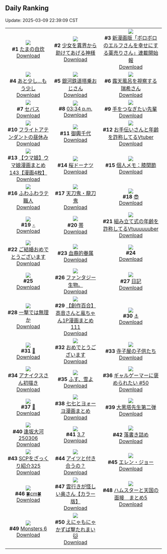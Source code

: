 ## Daily Ranking
Update: 2025-03-09 22:39:09 CST

|      |      |      |
| :----: | :----: | :----: |
| ![](https://i.pixiv.re/c/240x480/img-master/img/2025/03/07/07/30/02/127942600_p0_master1200.jpg)<br>**#1** [たまの自炊](https://www.pixiv.net/artworks/127942600)<br>[Download](https://i.pixiv.re/img-original/img/2025/03/07/07/30/02/127942600_p0.jpg) | ![](https://i.pixiv.re/c/240x480/img-master/img/2025/03/07/14/01/32/127948508_p0_master1200.jpg)<br>**#2** [少女を異界から助けてあげる神様](https://www.pixiv.net/artworks/127948508)<br>[Download](https://i.pixiv.re/img-original/img/2025/03/07/14/01/32/127948508_p0.jpg) | ![](https://i.pixiv.re/c/240x480/img-master/img/2025/03/07/11/05/39/127945501_p0_master1200.jpg)<br>**#3** [新漫画版「ボロボロのエルフさんを幸せにする薬売りさん」連載開始報](https://www.pixiv.net/artworks/127945501)<br>[Download](https://i.pixiv.re/img-original/img/2025/03/07/11/05/39/127945501_p0.jpg) |
| ![](https://i.pixiv.re/c/240x480/img-master/img/2025/03/08/19/57/18/127992927_p0_master1200.jpg)<br>**#4** [あと少し…もう少し](https://www.pixiv.net/artworks/127992927)<br>[Download](https://i.pixiv.re/img-original/img/2025/03/08/19/57/18/127992927_p0.jpg) | ![](https://i.pixiv.re/c/240x480/img-master/img/2025/03/07/01/28/54/127937493_p0_master1200.jpg)<br>**#5** [銀河鉄道搭乗おじさん](https://www.pixiv.net/artworks/127937493)<br>[Download](https://i.pixiv.re/img-original/img/2025/03/07/01/28/54/127937493_p0.jpg) | ![](https://i.pixiv.re/c/240x480/img-master/img/2025/03/08/00/00/16/127966453_p0_master1200.jpg)<br>**#6** [露天風呂を視察する瑞希さん](https://www.pixiv.net/artworks/127966453)<br>[Download](https://i.pixiv.re/img-original/img/2025/03/08/00/00/16/127966453_p0.jpg) |
| ![](https://i.pixiv.re/c/240x480/img-master/img/2025/03/08/00/00/19/127966469_p0_master1200.jpg)<br>**#7** [セバス](https://www.pixiv.net/artworks/127966469)<br>[Download](https://i.pixiv.re/img-original/img/2025/03/08/00/00/19/127966469_p0.jpg) | ![](https://i.pixiv.re/c/240x480/img-master/img/2025/03/08/00/01/49/127966739_p0_master1200.jpg)<br>**#8** [03:34 p.m.](https://www.pixiv.net/artworks/127966739)<br>[Download](https://i.pixiv.re/img-original/img/2025/03/08/00/01/49/127966739_p0.jpg) | ![](https://i.pixiv.re/c/240x480/img-master/img/2025/03/08/00/00/45/127966588_p0_master1200.jpg)<br>**#9** [手をつなぎたい先輩](https://www.pixiv.net/artworks/127966588)<br>[Download](https://i.pixiv.re/img-original/img/2025/03/08/00/00/45/127966588_p0.jpg) |
| ![](https://i.pixiv.re/c/240x480/img-master/img/2025/03/07/21/05/57/127959534_p0_master1200.jpg)<br>**#10** [フライトアテンダントの昼休み](https://www.pixiv.net/artworks/127959534)<br>[Download](https://i.pixiv.re/img-original/img/2025/03/07/21/05/57/127959534_p0.jpg) | ![](https://i.pixiv.re/c/240x480/img-master/img/2025/03/07/18/35/01/127954390_p0_master1200.jpg)<br>**#11** [御輿千代](https://www.pixiv.net/artworks/127954390)<br>[Download](https://i.pixiv.re/img-original/img/2025/03/07/18/35/01/127954390_p0.jpg) | ![](https://i.pixiv.re/c/240x480/img-master/img/2025/03/07/21/03/56/127959468_p0_master1200.jpg)<br>**#12** [お手伝いさんと年齢を詐称してるVtuber](https://www.pixiv.net/artworks/127959468)<br>[Download](https://i.pixiv.re/img-original/img/2025/03/07/21/03/56/127959468_p0.png) |
| ![](https://i.pixiv.re/c/240x480/img-master/img/2025/03/07/00/01/10/127934615_p0_master1200.jpg)<br>**#13** [【ウマ娘】ウマ娘漫画まとめ143【漫画4枚】](https://www.pixiv.net/artworks/127934615)<br>[Download](https://i.pixiv.re/img-original/img/2025/03/07/00/01/10/127934615_p0.jpg) | ![](https://i.pixiv.re/c/240x480/img-master/img/2025/03/08/20/30/01/127994226_p0_master1200.jpg)<br>**#14** [桜ドーナツ](https://www.pixiv.net/artworks/127994226)<br>[Download](https://i.pixiv.re/img-original/img/2025/03/08/20/30/01/127994226_p0.png) | ![](https://i.pixiv.re/c/240x480/img-master/img/2025/03/08/06/00/07/127973875_p0_master1200.jpg)<br>**#15** [個人メモ：膝関節](https://www.pixiv.net/artworks/127973875)<br>[Download](https://i.pixiv.re/img-original/img/2025/03/08/06/00/07/127973875_p0.jpg) |
| ![](https://i.pixiv.re/c/240x480/img-master/img/2025/03/07/20/30/01/127958022_p0_master1200.jpg)<br>**#16** [ふわふわラテ職人](https://www.pixiv.net/artworks/127958022)<br>[Download](https://i.pixiv.re/img-original/img/2025/03/07/20/30/01/127958022_p0.png) | ![](https://i.pixiv.re/c/240x480/img-master/img/2025/03/07/07/02/42/127942243_p0_master1200.jpg)<br>**#17** [天刀鬼・龍刀鬼](https://www.pixiv.net/artworks/127942243)<br>[Download](https://i.pixiv.re/img-original/img/2025/03/07/07/02/42/127942243_p0.jpg) | ![](https://i.pixiv.re/c/240x480/img-master/img/2025/03/07/14/04/20/127948563_p0_master1200.jpg)<br>**#18** [😎](https://www.pixiv.net/artworks/127948563)<br>[Download](https://i.pixiv.re/img-original/img/2025/03/07/14/04/20/127948563_p0.png) |
| ![](https://i.pixiv.re/c/240x480/img-master/img/2025/03/07/00/00/06/127934393_p0_master1200.jpg)<br>**#19** [-](https://www.pixiv.net/artworks/127934393)<br>[Download](https://i.pixiv.re/img-original/img/2025/03/07/00/00/06/127934393_p0.jpg) | ![](https://i.pixiv.re/c/240x480/img-master/img/2025/03/08/10/19/51/127977790_p0_master1200.jpg)<br>**#20** [帯](https://www.pixiv.net/artworks/127977790)<br>[Download](https://i.pixiv.re/img-original/img/2025/03/08/10/19/51/127977790_p0.jpg) | ![](https://i.pixiv.re/c/240x480/img-master/img/2025/03/08/20/57/09/127995204_p0_master1200.jpg)<br>**#21** [組み立て式の年齢を詐称してるVtuuuuuuber](https://www.pixiv.net/artworks/127995204)<br>[Download](https://i.pixiv.re/img-original/img/2025/03/08/20/57/09/127995204_p0.png) |
| ![](https://i.pixiv.re/c/240x480/img-master/img/2025/03/08/00/00/59/127966634_p0_master1200.jpg)<br>**#22** [ご結婚おめでとうございます](https://www.pixiv.net/artworks/127966634)<br>[Download](https://i.pixiv.re/img-original/img/2025/03/08/00/00/59/127966634_p0.png) | ![](https://i.pixiv.re/c/240x480/img-master/img/2025/03/08/13/03/09/127981490_p0_master1200.jpg)<br>**#23** [血裔的眷属](https://www.pixiv.net/artworks/127981490)<br>[Download](https://i.pixiv.re/img-original/img/2025/03/08/13/03/09/127981490_p0.jpg) | ![](https://s.pximg.net/common/images/limit_unviewable_s.png)<br>**#24** [](https://www.pixiv.net/artworks/127934463)<br>[Download](https://s.pximg.net/common/images/limit_unviewable_s.png) |
| ![](https://s.pximg.net/common/images/limit_unviewable_s.png)<br>**#25** [](https://www.pixiv.net/artworks/127993152)<br>[Download](https://s.pximg.net/common/images/limit_unviewable_s.png) | ![](https://i.pixiv.re/c/240x480/img-master/img/2025/03/07/03/18/40/127939556_p0_master1200.jpg)<br>**#26** [ファンタジー生物。](https://www.pixiv.net/artworks/127939556)<br>[Download](https://i.pixiv.re/img-original/img/2025/03/07/03/18/40/127939556_p0.jpg) | ![](https://i.pixiv.re/c/240x480/img-master/img/2025/03/08/14/22/42/127983336_p0_master1200.jpg)<br>**#27** [日記](https://www.pixiv.net/artworks/127983336)<br>[Download](https://i.pixiv.re/img-original/img/2025/03/08/14/22/42/127983336_p0.png) |
| ![](https://i.pixiv.re/c/240x480/img-master/img/2025/03/07/18/30/47/127954276_p0_master1200.jpg)<br>**#28** [一撃では無理か](https://www.pixiv.net/artworks/127954276)<br>[Download](https://i.pixiv.re/img-original/img/2025/03/07/18/30/47/127954276_p0.jpg) | ![](https://i.pixiv.re/c/240x480/img-master/img/2025/03/08/00/02/33/127966799_p0_master1200.jpg)<br>**#29** [【創作百合】高音さんと嵐ちゃん1P漫画まとめ111](https://www.pixiv.net/artworks/127966799)<br>[Download](https://i.pixiv.re/img-original/img/2025/03/08/00/02/33/127966799_p0.jpg) | ![](https://i.pixiv.re/c/240x480/img-master/img/2025/03/07/00/00/29/127934492_p0_master1200.jpg)<br>**#30** [⚓](https://www.pixiv.net/artworks/127934492)<br>[Download](https://i.pixiv.re/img-original/img/2025/03/07/00/00/29/127934492_p0.jpg) |
| ![](https://i.pixiv.re/c/240x480/img-master/img/2025/03/08/00/00/27/127966506_p0_master1200.jpg)<br>**#31** [💛](https://www.pixiv.net/artworks/127966506)<br>[Download](https://i.pixiv.re/img-original/img/2025/03/08/00/00/27/127966506_p0.png) | ![](https://i.pixiv.re/c/240x480/img-master/img/2025/03/07/15/45/22/127950274_p0_master1200.jpg)<br>**#32** [おめでとうございます](https://www.pixiv.net/artworks/127950274)<br>[Download](https://i.pixiv.re/img-original/img/2025/03/07/15/45/22/127950274_p0.png) | ![](https://i.pixiv.re/c/240x480/img-master/img/2025/03/07/03/21/24/127939594_p0_master1200.jpg)<br>**#33** [寺子屋の子供たち](https://www.pixiv.net/artworks/127939594)<br>[Download](https://i.pixiv.re/img-original/img/2025/03/07/03/21/24/127939594_p0.png) |
| ![](https://i.pixiv.re/c/240x480/img-master/img/2025/03/07/18/32/47/127954333_p0_master1200.jpg)<br>**#34** [アナイクスさん初描き](https://www.pixiv.net/artworks/127954333)<br>[Download](https://i.pixiv.re/img-original/img/2025/03/07/18/32/47/127954333_p0.jpg) | ![](https://i.pixiv.re/c/240x480/img-master/img/2025/03/08/11/58/54/127979816_p0_master1200.jpg)<br>**#35** [ふす、雪よ](https://www.pixiv.net/artworks/127979816)<br>[Download](https://i.pixiv.re/img-original/img/2025/03/08/11/58/54/127979816_p0.png) | ![](https://i.pixiv.re/c/240x480/img-master/img/2025/03/07/12/04/32/127946503_p0_master1200.jpg)<br>**#36** [ギャルゲーマーに褒められたい #50](https://www.pixiv.net/artworks/127946503)<br>[Download](https://i.pixiv.re/img-original/img/2025/03/07/12/04/32/127946503_p0.jpg) |
| ![](https://i.pixiv.re/c/240x480/img-master/img/2025/03/07/18/00/17/127953250_p0_master1200.jpg)<br>**#37** [🍕](https://www.pixiv.net/artworks/127953250)<br>[Download](https://i.pixiv.re/img-original/img/2025/03/07/18/00/17/127953250_p0.jpg) | ![](https://i.pixiv.re/c/240x480/img-master/img/2025/03/08/00/24/24/127966967_p0_master1200.jpg)<br>**#38** [七七とヨォーヨ漫画まとめ](https://www.pixiv.net/artworks/127966967)<br>[Download](https://i.pixiv.re/img-original/img/2025/03/08/00/24/24/127966967_p0.png) | ![](https://i.pixiv.re/c/240x480/img-master/img/2025/03/07/13/43/03/127948199_p0_master1200.jpg)<br>**#39** [大黑塔先生第二弹](https://www.pixiv.net/artworks/127948199)<br>[Download](https://i.pixiv.re/img-original/img/2025/03/07/13/43/03/127948199_p0.jpg) |
| ![](https://i.pixiv.re/c/240x480/img-master/img/2025/03/07/08/20/22/127943292_p0_master1200.jpg)<br>**#40** [逢坂大河 250306](https://www.pixiv.net/artworks/127943292)<br>[Download](https://i.pixiv.re/img-original/img/2025/03/07/08/20/22/127943292_p0.png) | ![](https://i.pixiv.re/c/240x480/img-master/img/2025/03/07/04/13/05/127940242_p0_master1200.jpg)<br>**#41** [3.7](https://www.pixiv.net/artworks/127940242)<br>[Download](https://i.pixiv.re/img-original/img/2025/03/07/04/13/05/127940242_p0.png) | ![](https://i.pixiv.re/c/240x480/img-master/img/2025/03/07/18/28/42/127954168_p0_master1200.jpg)<br>**#42** [落書き詰め](https://www.pixiv.net/artworks/127954168)<br>[Download](https://i.pixiv.re/img-original/img/2025/03/07/18/28/42/127954168_p0.jpg) |
| ![](https://i.pixiv.re/c/240x480/img-master/img/2025/03/08/21/36/43/127995438_p0_master1200.jpg)<br>**#43** [SCPをざっくり紹介325](https://www.pixiv.net/artworks/127995438)<br>[Download](https://i.pixiv.re/img-original/img/2025/03/08/21/36/43/127995438_p0.jpg) | ![](https://i.pixiv.re/c/240x480/img-master/img/2025/03/07/10/35/11/127945065_p0_master1200.jpg)<br>**#44** [アイツと付き合うの？](https://www.pixiv.net/artworks/127945065)<br>[Download](https://i.pixiv.re/img-original/img/2025/03/07/10/35/11/127945065_p0.jpg) | ![](https://i.pixiv.re/c/240x480/img-master/img/2025/03/08/00/21/58/127967675_p0_master1200.jpg)<br>**#45** [エレン・ジョー](https://www.pixiv.net/artworks/127967675)<br>[Download](https://i.pixiv.re/img-original/img/2025/03/08/00/21/58/127967675_p0.jpg) |
| ![](https://i.pixiv.re/c/240x480/img-master/img/2025/03/07/20/44/08/127958517_p0_master1200.jpg)<br>**#46** [🍀cm🍀](https://www.pixiv.net/artworks/127958517)<br>[Download](https://i.pixiv.re/img-original/img/2025/03/07/20/44/08/127958517_p0.png) | ![](https://i.pixiv.re/c/240x480/img-master/img/2025/03/07/00/04/02/127934857_p0_master1200.jpg)<br>**#47** [雲行きが怪しい奥さん【カラー版】](https://www.pixiv.net/artworks/127934857)<br>[Download](https://i.pixiv.re/img-original/img/2025/03/07/00/04/02/127934857_p0.jpg) | ![](https://i.pixiv.re/c/240x480/img-master/img/2025/03/07/22/18/08/127962433_p0_master1200.jpg)<br>**#48** [ハムスターと天国の面接　まとめ5](https://www.pixiv.net/artworks/127962433)<br>[Download](https://i.pixiv.re/img-original/img/2025/03/07/22/18/08/127962433_p0.jpg) |
| ![](https://i.pixiv.re/c/240x480/img-master/img/2025/03/08/17/52/23/127988659_p0_master1200.jpg)<br>**#49** [Monsters 6](https://www.pixiv.net/artworks/127988659)<br>[Download](https://i.pixiv.re/img-original/img/2025/03/08/17/52/23/127988659_p0.png) | ![](https://i.pixiv.re/c/240x480/img-master/img/2025/03/07/22/17/12/127962386_p0_master1200.jpg)<br>**#50** [えにゃもにゃかずば撃たれまい🐱](https://www.pixiv.net/artworks/127962386)<br>[Download](https://i.pixiv.re/img-original/img/2025/03/07/22/17/12/127962386_p0.png) |
|      |
